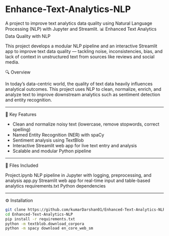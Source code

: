 # Enhance-Text-Analytics-NLP
A project to improve text analytics data quality using Natural Language Processing (NLP) with Jupyter and Streamlit.
📊 Enhanced Text Analytics Data Quality with NLP

This project develops a modular NLP pipeline and an interactive Streamlit app to improve text data quality — tackling noise, inconsistencies, bias, and lack of context in unstructured text from sources like reviews and social media.

🔍 Overview

In today’s data-centric world, the quality of text data heavily influences analytical outcomes. This project uses NLP to clean, normalize, enrich, and analyze text to improve downstream analytics such as sentiment detection and entity recognition.

---

🧠 Key Features

- Clean and normalize noisy text (lowercase, remove stopwords, correct spelling)
- Named Entity Recognition (NER) with spaCy
- Sentiment analysis using TextBlob
- Interactive Streamlit web app for live text entry and analysis
- Scalable and modular Python pipeline

---

🚀 Files Included

Project.ipynb  NLP pipeline in Jupyter with logging, preprocessing, and analysis
app.py Streamlit web app for real-time input and table-based analytics 
requirements.txt Python dependencies 


---

⚙️ Installation

```bash
git clone https://github.com/kumarDarshan01/Enhanced-Text-Analytics-NLP.git
cd Enhanced-Text-Analytics-NLP
pip install -r requirements.txt
python -m textblob.download_corpora
python -m spacy download en_core_web_sm
